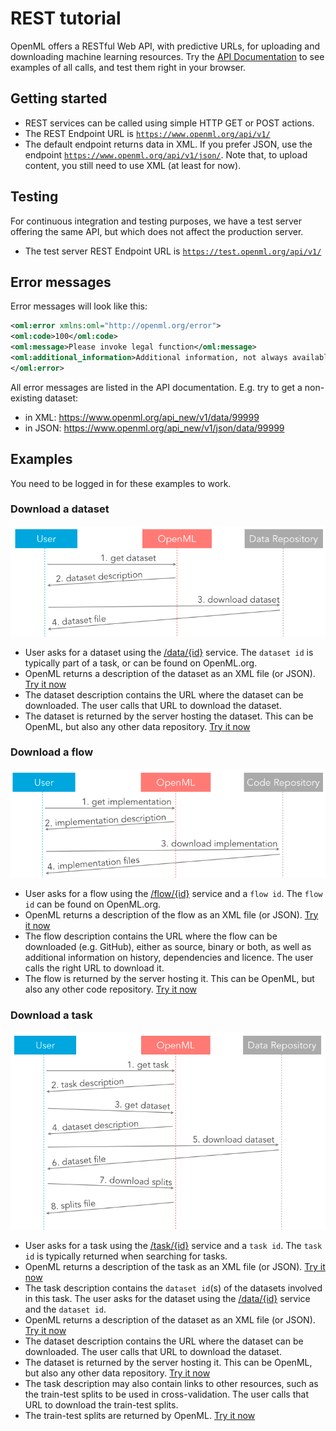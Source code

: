# REST tutorial

OpenML offers a RESTful Web API, with predictive URLs, for uploading and downloading machine learning resources. Try the <a href="https://www.openml.org/api_docs" target="_blank">API Documentation</a> to see examples of all calls, and test them right in your browser.

## Getting started

* REST services can be called using simple HTTP GET or POST actions.
* The REST Endpoint URL is <code class="http">https://www.openml.org/api/v1/</code>
* The default endpoint returns data in XML. If you prefer JSON, use the endpoint <code class="http">https://www.openml.org/api/v1/json/</code>. Note that, to upload content, you still need to use XML (at least for now).

## Testing
For continuous integration and testing purposes, we have a test server offering the same API, but which does not affect the production server.

* The test server REST Endpoint URL is <code class="http">https://test.openml.org/api/v1/</code>

## Error messages
Error messages will look like this:

```xml
<oml:error xmlns:oml="http://openml.org/error">
<oml:code>100</oml:code>
<oml:message>Please invoke legal function</oml:message>
<oml:additional_information>Additional information, not always available.</oml:additional_information>
</oml:error>
```

All error messages are listed in the API documentation. E.g. try to get a non-existing dataset:

* in XML: <a href="https://www.openml.org/api_new/v1/data/99999" target="_blank">https://www.openml.org/api_new/v1/data/99999</a>
* in JSON: <a href="https://www.openml.org/api_new/v1/json/data/99999" target="_blank">https://www.openml.org/api_new/v1/json/data/99999</a>

## Examples
You need to be logged in for these examples to work.

### Download a dataset
![Dataset](img/api_get_dataset.png)

* User asks for a dataset using the <a href="https://www.openml.org/api_docs/#!/data/get_data_id">/data/{id}</a> service. The <code>dataset id</code> is typically part of a task, or can be found on OpenML.org.
* OpenML returns a description of the dataset as an XML file (or JSON). <a href="https://www.openml.org/api_new/v1/data/1" type="button" class="btn btn-primary btn-xs" target="_blank">Try it now</a>
* The dataset description contains the URL where the dataset can be downloaded. The user calls that URL to download the dataset.
* The dataset is returned by the server hosting the dataset. This can be OpenML, but also any other data repository. <a href="http://www.openml.org/data/download/1/dataset_1_anneal.arff" type="button" class="btn btn-primary btn-xs" target="_blank">Try it now</a>

### Download a flow
![Flow](img/api_get_implementation.png)

* User asks for a flow using the <a href="https://www.openml.org/api_docs/#!/flow/get_flow_id">/flow/{id}</a> service and a <code>flow id</code>. The <code>flow id</code> can be found on OpenML.org.
* OpenML returns a description of the flow as an XML file (or JSON). <a href="https://www.openml.org/api/v1/flow/65" type="button" class="btn btn-primary btn-xs" target="_blank">Try it now</a>
* The flow description contains the URL where the flow can be downloaded (e.g. GitHub), either as source, binary or both, as well as additional information on history, dependencies and licence. The user calls the right URL to download it.
* The flow is returned by the server hosting it. This can be OpenML, but also any other code repository. <a href="http://sourceforge.net/projects/weka/files/weka-3-4/3.4.8/weka-3-4-8a.zip/download" type="button" class="btn btn-primary btn-xs" target="_blank">Try it now</a>

### Download a task
![Task](img/api_get_task.png)

* User asks for a task using the <a href="https://www.openml.org/api_docs/#!/task/get_task_id">/task/{id}</a> service and a <code>task id</code>. The <code>task id</code> is typically returned when searching for tasks.
* OpenML returns a description of the task as an XML file (or JSON). <a href="https://www.openml.org/api/v1/task/1" type="button" class="btn btn-primary btn-xs" target="_blank">Try it now</a>
* The task description contains the <code>dataset id</code>(s) of the datasets involved in this task. The user asks for the dataset using the <a href="https://www.openml.org/api_docs/#!/data/get_data_id">/data/{id}</a> service and the <code>dataset id</code>.
* OpenML returns a description of the dataset as an XML file (or JSON). <a href="https://www.openml.org/api/v1/data/61" type="button" class="btn btn-primary btn-xs" target="_blank">Try it now</a>
* The dataset description contains the URL where the dataset can be downloaded. The user calls that URL to download the dataset.
* The dataset is returned by the server hosting it. This can be OpenML, but also any other data repository. <a href="https://www.openml.org/api/v1/data/61" type="button" class="btn btn-primary btn-xs" target="_blank">Try it now</a>
* The task description may also contain links to other resources, such as the train-test splits to be used in cross-validation. The user calls that URL to download the train-test splits.
* The train-test splits are returned by OpenML. <a href="http://www.openml.org/api_splits/get/1/Task_1_splits.arff" type="button" class="btn btn-primary btn-xs" target="_blank">Try it now</a>
